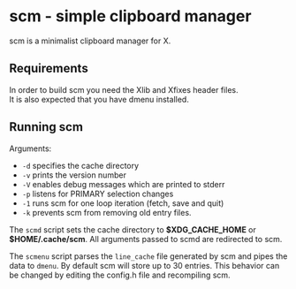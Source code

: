 # scm - simple clipboard manager

scm is a minimalist clipboard manager for X.

## Requirements
In order to build scm you need the Xlib and Xfixes header files.\
It is also expected that you have dmenu installed.

## Running scm

Arguments:
* `-d` specifies the cache directory
* `-v` prints the version number
* `-V` enables debug messages which are printed to stderr
* `-p` listens for PRIMARY selection changes
* `-1` runs scm for one loop iteration (fetch, save and quit)
* `-k` prevents scm from removing old entry files.

The `scmd` script sets the cache directory to **\$XDG_CACHE_HOME** or
**\$HOME/.cache/scm**. All arguments passed to scmd are redirected to scm.

The `scmenu` script parses the `line_cache` file generated by scm and pipes
the data to `dmenu`. By default scm will store up to 30 entries.
This behavior can be changed by editing the config.h file and recompiling scm.
